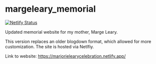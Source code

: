 # margeleary_memorial

[![Netlify Status](https://api.netlify.com/api/v1/badges/8b77444d-1b58-4763-b6d6-2fcc82959549/deploy-status)](https://app.netlify.com/sites/marjorielearycelebration/deploys)

Updated memorial website for my mother, Marge Leary. 

This version replaces an older blogdown format, which allowed for more customization. The site is hosted via Netlfiy.

Link to website: https://marjorielearycelebration.netlify.app/
